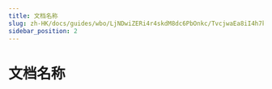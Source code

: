 ```yaml
---
title: 文档名称
slug: zh-HK/docs/guides/wbo/LjNDwiZERi4r4skdM8dc6PbOnkc/TvcjwaEa8iI4h7kP2OockM6RnAb
sidebar_position: 2
---
```



# 文档名称

